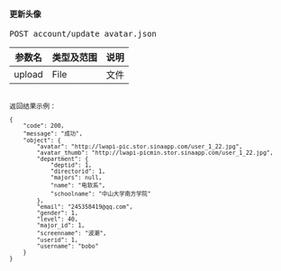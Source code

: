 #### 更新头像


<pre>
POST account/update_avatar.json
</pre>

参数名      |类型及范围  		|说明   
---				|---				|----
upload 	|File 			|文件

<code>
返回结果示例：
<code>
{
    "code": 200,
    "message": "成功",
    "object": {
        "avatar": "http://lwapi-pic.stor.sinaapp.com/user_1_22.jpg",
        "avatar_thumb": "http://lwapi-picmin.stor.sinaapp.com/user_1_22.jpg",
        "department": {
            "deptid": 1,
            "directorid": 1,
            "majors": null,
            "name": "电软系",
            "schoolname": "中山大学南方学院"
        },
        "email": "245358419@qq.com",
        "gender": 1,
        "level": 40,
        "major_id": 1,
        "screenname": "波潮",
        "userid": 1,
        "username": "bobo"
    }
}
</code>
</pre>
